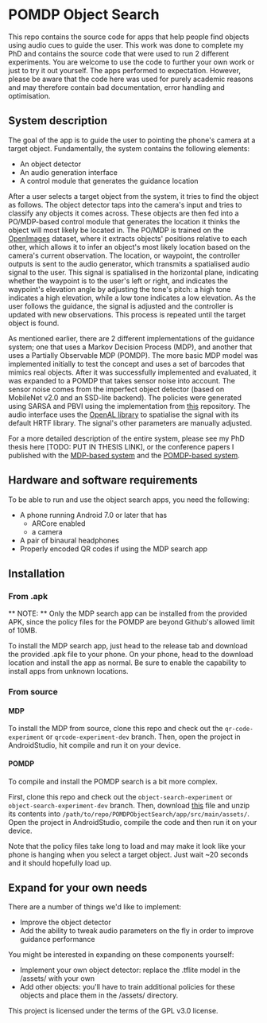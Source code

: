 # POMDP Object Search

This repo contains the source code for apps that help people find objects using audio cues to guide the user.
This work was done to complete my PhD and contains the source code that were used to run 2 different experiments.
You are welcome to use the code to further your own work or just to try it out yourself.
The apps performed to expectation.
However, please be aware that the code here was used for purely academic reasons and may therefore contain bad documentation, error handling and optimisation.

## System description

The goal of the app is to guide the user to pointing the phone's camera at a target object.
Fundamentally, the system contains the following elements:

- An object detector
- An audio generation interface
- A control module that generates the guidance location

After a user selects a target object from the system, it tries to find the object as follows. 
The object detector taps into the camera's input and tries to classify any objects it comes across. 
These objects are then fed into a PO/MDP-based control module that generates the location it thinks the object will most likely be located in.
The PO/MDP is trained on the [OpenImages](https://github.com/openimages/dataset) dataset, where it extracts objects' positions relative to each other, which allows it to infer an object's most likely location based on the camera's current observation.
The location, or waypoint, the controller outputs is sent to the audio generator, which transmits a spatialised audio signal to the user.
This signal is spatialised in the horizontal plane, indicating whether the waypoint is to the user's left or right, and indicates the waypoint's elevation angle by adjusting the tone's pitch: a high tone indicates a high elevation, while a low tone indicates a low elevation.
As the user follows the guidance, the signal is adjusted and the controller is updated with new observations.
This process is repeated until the target object is found. 

As mentioned earlier, there are 2 different implementations of the guidance system; one that uses a Markov Decision Process (MDP), and another that uses a Partially Observable MDP (POMDP).
The more basic MDP model was implemented initially to test the concept and uses a set of barcodes that mimics real objects.
After it was successfully implemented and evaluated, it was expanded to a POMDP that takes sensor noise into account. 
The sensor noise comes from the imperfect object detector (based on MobileNet v2.0 and an SSD-lite backend).
The policies were generated using SARSA and PBVI using the implementation from [this](https://github.com/Svalorzen/AI-Toolbox) repository.
The audio interface uses the [OpenAL library](https://github.com/kcat/openal-soft) to spatialise the signal with its default HRTF library.
The signal's other parameters are manually adjusted.

For a more detailed description of the entire system, please see my PhD thesis here [TODO: PUT IN THESIS LINK], or the conference papers I published with the [MDP-based system](http://eprints.lincoln.ac.uk/id/eprint/34596/1/Lock2019.pdf) and the [POMDP-based system](https://link.springer.com/chapter/10.1007/978-3-030-30645-8_59).

## Hardware and software requirements

To be able to run and use the object search apps, you need the following: 

- A phone running Android 7.0 or later that has 
  - ARCore enabled
  - a camera
- A pair of binaural headphones
- Properly encoded QR codes if using the MDP search app

## Installation

### From .apk

** NOTE: ** Only the MDP search app can be installed from the provided APK, since the policy files for the POMDP are beyond Github's allowed limit of 10MB. 

To install the MDP search app, just head to the release tab and download the provided .apk file to your phone. 
On your phone, head to the download location and install the app as normal.
Be sure to enable the capability to install apps from unknown locations. 

### From source

#### MDP
 
To install the MDP from source, clone this repo and check out the `qr-code-experiment` or `qrcode-experiment-dev` branch.
Then, open the project in AndroidStudio, hit compile and run it on your device. 

#### POMDP

To compile and install the POMDP search is a bit more complex.

First, clone this repo and check out the `object-search-experiment` or `object-search-experiment-dev` branch.
Then, download [this]() file and unzip its contents into `/path/to/repo/POMDPObjectSearch/app/src/main/assets/`.
Open the project in AndroidStudio, compile the code and then run it on your device. 

Note that the policy files take long to load and may make it look like your phone is hanging when you select a target object.
Just wait ~20 seconds and it should hopefully load up.

## Expand for your own needs

There are a number of things we'd like to implement:

- Improve the object detector
- Add the ability to tweak audio parameters on the fly in order to improve guidance performance

You might be interested in expanding on these components yourself:

- Implement your own object detector: replace the .tflite model in the /assets/ with your own
- Add other objects: you'll have to train additional policies for these objects and place them in the /assets/ directory.


This project is licensed under the terms of the GPL v3.0 license. 
